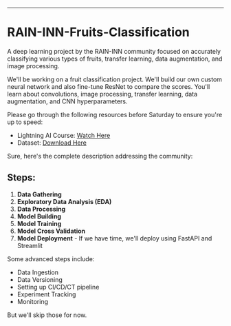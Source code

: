 ---
# RAIN-INN-Fruits-Classification
A deep learning project by the RAIN-INN community focused on accurately classifying various types of fruits, transfer learning, data augmentation, and image processing.

We'll be working on a fruit classification project. We'll build our own custom neural network and also fine-tune ResNet to compare the scores. You'll learn about convolutions, image processing, transfer learning, data augmentation, and CNN hyperparameters.

Please go through the following resources before Saturday to ensure you're up to speed:
- Lightning AI Course: [Watch Here](https://www.youtube.com/playlist?list=PLaMu-SDt_RB5cm18l0uw3TD2ed2DntcPq)
- Dataset: [Download Here](https://www.kaggle.com/datasets/utkarshsaxenadn/fruits-classification)

Sure, here's the complete description addressing the community:

## Steps:

1. **Data Gathering**
2. **Exploratory Data Analysis (EDA)**
3. **Data Processing**
4. **Model Building**
5. **Model Training**
6. **Model Cross Validation**
7. **Model Deployment** - If we have time, we'll deploy using FastAPI and Streamlit

Some advanced steps include:
- Data Ingestion
- Data Versioning
- Setting up CI/CD/CT pipeline
- Experiment Tracking
- Monitoring

But we'll skip those for now.
